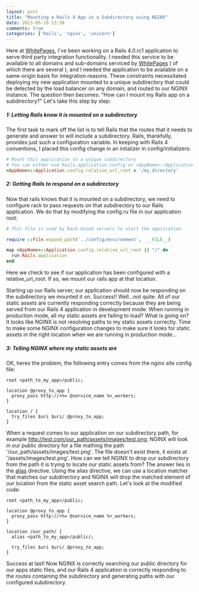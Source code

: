 ```yaml
---
layout: post
title: "Mounting a Rails 4 App in a Subdirectory using NGINX"
date: 2013-05-16 13:58
comments: true
categories: ['Rails', 'nginx', 'unicorn']
---
```


Here at <a href="www.whitepages.com">WhitePages</a>, I've been working on a Rails 4.0.rc1 application to serve third party integration functionality.  I needed this service to be available to all domains and sub-domains serviced by <a href="www.whitepages.com">WhitePages</a> ( of which there are several ), and I needed the application to be available on a same-origin basis for integration reasons.  These constraints necessitated deploying my new application mounted to a unique subdirectory that could be detected by the load balancer on any domain, and routed to our NGINX instance.  The question then becomes: "How can I mount my Rails app on a subdirectory?"  Let's take this step by step:

<h5>1: Letting Rails know it is mounted on a subdirectory</h5>

The first task to mark off the list is to tell Rails that the routes that it needs to generate and answer to will include a subdirectory.  Rails, thankfully, provides just such a configuration variable.  In keeping with Rails 4 conventions, I placed this config change in an intializer in config/initializers:

``` ruby config/initializers/mount_location.rb
# Mount this application to a unique subdirectory
# You can either use Rails.application.config or <AppName>::Application.config
<AppName>::Application.config.relative_url_root = '/my_directory'
```

<h5>2: Getting Rails to respond on a subdirectory</h5>

Now that rails knows that it is mounted on a subdirectory, we need to configure rack to pass requests on that subdirectory to our Rails application.  We do that by modifying the config.ru file in our application root:

``` ruby config.ru
# This file is used by Rack-based servers to start the application.

require ::File.expand_path('../config/environment',  __FILE__)

map <AppName>::Application.config.relative_url_root || "/" do
  run Rails.application
end
```

Here we check to see if our application has been configured with a relative_url_root.  If so, we mount our rails app at that location.

Starting up our Rails server, our application should now be responding on the subdirectory we mounted it on.  Success!! Well...not quite.  All of our static assets are currently responding correctly because they are being served from our Rails 4 application in development mode.  When running in production mode, all my static assets are failing to load?  What is going on? It looks like NGINX is not resolving paths to my static assets correctly.  Time to make some NGINX configuration changes to make sure it looks for static assets in the right location when we are running in production mode...

<h5>3: Telling NGINX where my static assets are</h5>

OK, heres the problem, the following entry comes from the nginx site config file:

``` nginx nginx.conf
root <path_to_my_app>/public;

location @proxy_to_app {
  proxy_pass http://<%= @service_name %>_workers;
}

location / {
  try_files $uri $uri/ @proxy_to_app;
}
```

When a request comes to our application on our subdirectory path, for example http://test.com/our_path/assets/images/test.png, NGINX will look in our public directory for a file mathing the path '/our_path/assets/images/test.png'.  The file doesn't exist there, it exists at '/assets/images/test.png'. How can we tell NGINX to drop our subdirectory from the path it is trying to locate our static assets from?  The answer lies in the <a href='http://wiki.nginx.org/HttpCoreModule#alias'>alias</a> directive.  Using the alias directive, we can use a location matcher that matches our subdirectory and NGINX will drop the matched element of our location from the static asset search path.  Let's look at the modified code:

``` nginx nginx.conf
root <path_to_my_app>/public;

location @proxy_to_app {
  proxy_pass http://<%= @service_name %>_workers;
}

location /our_path/ {
  alias <path_to_my_app>/public/;

  try_files $uri $uri/ @proxy_to_app;
}
```

Success at last! Now NGINX is correctly searching our public directory for our apps static files, and our Rails 4 application is correctly responding to the routes containing the subdirectory and generating paths with our configured subdirectory.

